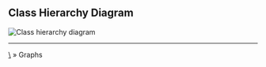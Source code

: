 ## Class Hierarchy Diagram

![Class hierarchy diagram](wiki/images/classes.svg)

***
[\\](Home) » Graphs